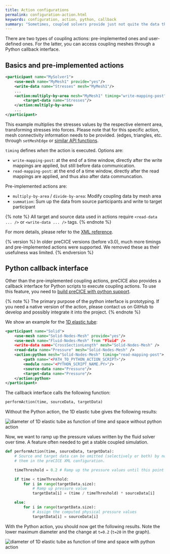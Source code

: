 ```yaml
---
title: Action configurations
permalink: configuration-action.html
keywords: configuration, action, python, callback
summary: "Sometimes, coupled solvers provide just not quite the data that you need to couple. For instance, a fluid solver provides stresses at the coupling boundary, whereas a solid solver requires forces. In this case, you can use so-called coupling actions to modify coupling data at runtime. These coupling actions are essentially a set of functionalities that have access to coupling meshes and the corresponding data values. On this page, we explain how you can use them."
---
```


There are two types of coupling actions: pre-implemented ones and user-defined ones. For the latter, you can access coupling meshes through a Python callback interface.

## Basics and pre-implemented actions

```xml
<participant name="MySolver1">
    <use-mesh name="MyMesh1" provide="yes"/>
    <write-data name="Stresses" mesh="MyMesh1"/>
    ...
    <action:multiply-by-area mesh="MyMesh1" timing="write-mapping-post">
        <target-data name="Stresses"/>
    </action:multiply-by-area>
    ...
</participant>
```

This example multiplies the stresses values by the respective element area, transforming stresses into forces. Please note that for this specific action, mesh connectivity information needs to be provided. (edges, triangles, etc. through `setMeshEdge` or [similar API functions](couple-your-code-defining-mesh-connectivity.html).

`timing` defines _when_ the action is executed. Options are:

* `write-mapping-post`: at the end of a time window, directly after the write mappings are applied, but still before data communication.
* `read-mapping-post`: at the end of a time window, directly after the read mappings are applied, and thus also after data communcation.

Pre-implemented actions are:

* `multiply-by-area` / `divide-by-area`: Modify coupling data by mesh area
* `summation`: Sum up the data from source participants and write to target participant

{% note %}
All target and source data used in actions require `<read-data ... />` or `<write-data ... />` tags.
{% endnote %}

For more details, please refer to the [XML reference](configuration-xml-reference.html).

{% version %}
In older preCICE versions (before v3.0), much more timings and pre-implemented actions were supported. We removed these as their usefulness was limited.
{% endversion %}

## Python callback interface

Other than the pre-implemented coupling actions, preCICE also provides a callback interface for Python scripts to execute coupling actions. To use this feature, you need to [build preCICE with python support](installation-source-configuration.html#options).

{% note %}
The primary purpose of the python interface is prototyping. If you need a native version of the action, please contact us on GitHub to develop and possibly integrate it into the project.
{% endnote %}

We show an example for the [1D elastic tube](tutorials-elastic-tube-1d.html):

```xml
<participant name="Solid">
    <use-mesh name="Solid-Nodes-Mesh" provide="yes"/>
    <use-mesh name="Fluid-Nodes-Mesh" from "Fluid" />
    <write-data name="CrossSectionLength" mesh="Solid-Nodes-Mesh" />
    <read-data name="Pressure" mesh="Solid-Nodes-Mesh" />
    <action:python mesh="Solid-Nodes-Mesh" timing="read-mapping-post">
        <path name="<PATH_TO_PYTHON_ACTION_SCRIPT>"/>
        <module name="<PYTHON_SCRIPT_NAME.PY>"/>
        <source-data name="Pressure"/>
        <target-data name="Pressure"/>
    </action:python>
</participant>
```

The callback interface calls the following function:

```python
performAction(time, sourceData, targetData)
```

Without the Python action, the 1D elastic tube gives the following results:

![diameter of 1D elastic tube as function of time and space without python action](images/docs/configuration-elastic-tube-diameter.png)

Now, we want to ramp up the pressure values written by the fluid solver over time. A feature often needed to get a stable coupled simulation.

```python
def performAction(time, sourceData, targetData):
    # Source and target data can be omitted (selectively or both) by not mentioning
    # them in the preCICE XML configuration.

    timeThreshold = 0.2 # Ramp up the pressure values until this point in time

    if time < timeThreshold:
        for i in range(targetData.size):
            # Ramp up pressure value
            targetData[i] = (time / timeThreshold) * sourceData[i]

    else:
        for i in range(targetData.size):
            # Assign the computed physical pressure values
            targetData[i] = sourceData[i]
```

With the Python action, you should now get the following results. Note the lower maximum diameter and the change at `t=0.2` (`t=20` in the graph).

![diameter of 1D elastic tube as function of time and space with python action](images/docs/configuration-diameter-python-action.png)
